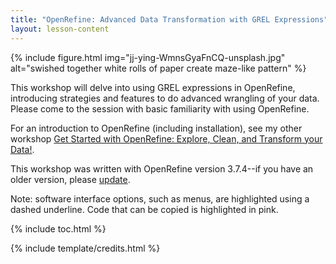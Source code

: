 ```yaml
---
title: "OpenRefine: Advanced Data Transformation with GREL Expressions"
layout: lesson-content
---
```


{% include figure.html img="jj-ying-WmnsGyaFnCQ-unsplash.jpg" alt="swished together white rolls of paper create maze-like pattern" %}

This workshop will delve into using GREL expressions in OpenRefine, introducing strategies and features to do advanced wrangling of your data. 
Please come to the session with basic familiarity with using OpenRefine.

For an introduction to OpenRefine (including installation), see my other workshop [Get Started with OpenRefine: Explore, Clean, and Transform your Data!](https://evanwill.github.io/openrefine-b/).

This workshop was written with OpenRefine version 3.7.4--if you have an older version, please [update](https://evanwill.github.io/openrefine-b/content/2-start.html#update-your-version-of-openrefine).

Note: software interface options, such as menus, are highlighted using a dashed underline. Code that can be copied is highlighted in pink. 

{% include toc.html %}

{% include template/credits.html %}
